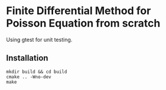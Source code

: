 # Finite Differential Method for Poisson Equation from scratch

Using gtest for unit testing.

## Installation

```
mkdir build && cd build
cmake .. -Wno-dev
make
```
